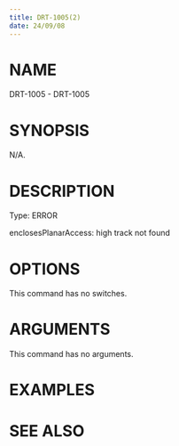 ```yaml
---
title: DRT-1005(2)
date: 24/09/08
---
```


# NAME

DRT-1005 - DRT-1005

# SYNOPSIS

N/A.

# DESCRIPTION

Type: ERROR

enclosesPlanarAccess: high track not found

# OPTIONS

This command has no switches.

# ARGUMENTS

This command has no arguments.

# EXAMPLES

# SEE ALSO
